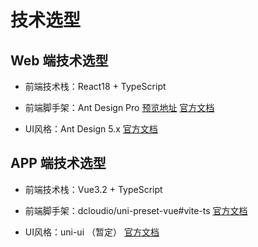 # 技术选型

## Web 端技术选型

- 前端技术栈：React18 + TypeScript

- 前端脚手架：Ant Design Pro [预览地址](https://preview.pro.ant.design/dashboard/analysis/) [官方文档](https://pro.ant.design/zh-CN/)

- UI风格：Ant Design 5.x [官方文档](https://ant-design.antgroup.com/index-cn)

## APP 端技术选型

- 前端技术栈：Vue3.2 + TypeScript

- 前端脚手架：dcloudio/uni-preset-vue#vite-ts [官方文档](https://uniapp.dcloud.net.cn/quickstart-cli.html)

- UI风格：uni-ui （暂定） [官方文档](https://uniapp.dcloud.net.cn/component/uniui/uni-ui.html)
